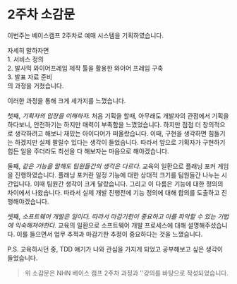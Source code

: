 # 2주차 소감문

이번주는 베이스캠프 2주차로 예매 시스템을 기획하였습니다.

자세히 말하자면  
    1. 서비스 정의  
    2. 발사믹 와이어프레임 제작 툴을 활용한 와이어 프레임 구축  
    3. 발표 자료 준비  
의 과정을 거쳤습니다.

이러한 과정을 통해 크게 세가지를 느꼈습니다.

첫째, *기획자의 입장을 이해하자.* 처음 기획을 할때, 아무래도 개발자의 관점에서 기획을 하다보니, 안전하기는 하지만 매력이 부족함을 느꼈었습니다. 하지만 점점 더 창의적으로 생각하려고 해보니 재밌는 아이디어가 떠올랐습니다. 이때, 구현을 생각하면 힘들기는 하겠지만 실제 팔릴수 있다는 생각이 들었습니다. 따라서 앞으로 기획자가 구현하기 힘든 일을 주더라도 최선을 다 해보자는 마음으로 해야겠습니다.

둘째, *같은 기능을 말해도 팀원들간의 생각은 다르다.* 교육의 일환으로 플래닝 포커 게임을 진행하였습니다. 플래닝 포커란 일정 기능에 대한 상대적 크기를 팀원들간 나누는 시간입니다. 이때 팀원간 생각이 크게 달랐습니다. 그리고 이 다름은 기능에 대한 정의의 차이에서 나왔습니다. 따라서 실제 개발 진행전에 기능 정의에 대해 합의를 도출하고 진행해야겠습니다.

셋째, *소프트웨어 개발은 일이다. 따라서 마감기한이 중요하고 이를 파악할 수 있는 기법에  익숙해져야한다.* 교육의 일환으로 소프트웨어 개발 프로세스에 대해 설명해주셨습니다. 이를 들으면서 업무 추적과 마감기한 추정이 중요하다는 것을 느꼈습니다.

P.S. 교육하시던 중, TDD 얘기가 나와 관심을 가지게 되었고 공부해보고 싶은 생각이 들었습니다.

> 위 소감문은 NHN 베이스 캠프 2주차 과정과 ''강의를 바탕으로 작성되었습니다.